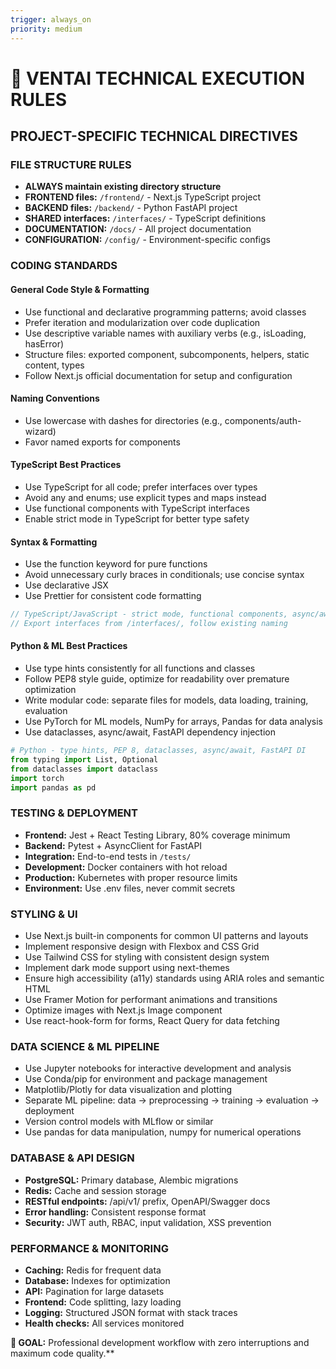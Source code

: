 ```yaml
---
trigger: always_on
priority: medium
---
```


# 🔧 VENTAI TECHNICAL EXECUTION RULES

## PROJECT-SPECIFIC TECHNICAL DIRECTIVES

### FILE STRUCTURE RULES
- **ALWAYS maintain existing directory structure**
- **FRONTEND files:** `/frontend/` - Next.js TypeScript project
- **BACKEND files:** `/backend/` - Python FastAPI project  
- **SHARED interfaces:** `/interfaces/` - TypeScript definitions
- **DOCUMENTATION:** `/docs/` - All project documentation
- **CONFIGURATION:** `/config/` - Environment-specific configs

### CODING STANDARDS

#### General Code Style & Formatting
- Use functional and declarative programming patterns; avoid classes
- Prefer iteration and modularization over code duplication
- Use descriptive variable names with auxiliary verbs (e.g., isLoading, hasError)
- Structure files: exported component, subcomponents, helpers, static content, types
- Follow Next.js official documentation for setup and configuration

#### Naming Conventions
- Use lowercase with dashes for directories (e.g., components/auth-wizard)
- Favor named exports for components

#### TypeScript Best Practices
- Use TypeScript for all code; prefer interfaces over types
- Avoid any and enums; use explicit types and maps instead
- Use functional components with TypeScript interfaces
- Enable strict mode in TypeScript for better type safety

#### Syntax & Formatting
- Use the function keyword for pure functions
- Avoid unnecessary curly braces in conditionals; use concise syntax
- Use declarative JSX
- Use Prettier for consistent code formatting

```typescript
// TypeScript/JavaScript - strict mode, functional components, async/await
// Export interfaces from /interfaces/, follow existing naming
```

#### Python & ML Best Practices
- Use type hints consistently for all functions and classes
- Follow PEP8 style guide, optimize for readability over premature optimization
- Write modular code: separate files for models, data loading, training, evaluation
- Use PyTorch for ML models, NumPy for arrays, Pandas for data analysis
- Use dataclasses, async/await, FastAPI dependency injection

```python
# Python - type hints, PEP 8, dataclasses, async/await, FastAPI DI
from typing import List, Optional
from dataclasses import dataclass
import torch
import pandas as pd
```

### TESTING & DEPLOYMENT
- **Frontend:** Jest + React Testing Library, 80% coverage minimum
- **Backend:** Pytest + AsyncClient for FastAPI
- **Integration:** End-to-end tests in `/tests/`
- **Development:** Docker containers with hot reload
- **Production:** Kubernetes with proper resource limits
- **Environment:** Use .env files, never commit secrets

### STYLING & UI
- Use Next.js built-in components for common UI patterns and layouts
- Implement responsive design with Flexbox and CSS Grid
- Use Tailwind CSS for styling with consistent design system
- Implement dark mode support using next-themes
- Ensure high accessibility (a11y) standards using ARIA roles and semantic HTML
- Use Framer Motion for performant animations and transitions
- Optimize images with Next.js Image component
- Use react-hook-form for forms, React Query for data fetching

### DATA SCIENCE & ML PIPELINE
- Use Jupyter notebooks for interactive development and analysis
- Use Conda/pip for environment and package management  
- Matplotlib/Plotly for data visualization and plotting
- Separate ML pipeline: data → preprocessing → training → evaluation → deployment
- Version control models with MLflow or similar
- Use pandas for data manipulation, numpy for numerical operations

### DATABASE & API DESIGN
- **PostgreSQL:** Primary database, Alembic migrations
- **Redis:** Cache and session storage
- **RESTful endpoints:** /api/v1/ prefix, OpenAPI/Swagger docs
- **Error handling:** Consistent response format
- **Security:** JWT auth, RBAC, input validation, XSS prevention

### PERFORMANCE & MONITORING
- **Caching:** Redis for frequent data
- **Database:** Indexes for optimization
- **API:** Pagination for large datasets
- **Frontend:** Code splitting, lazy loading
- **Logging:** Structured JSON format with stack traces
- **Health checks:** All services monitored

**🎯 GOAL:** Professional development workflow with zero interruptions and maximum code quality.**
